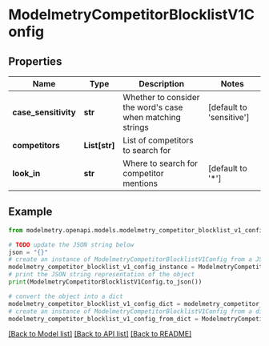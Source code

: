 # ModelmetryCompetitorBlocklistV1Config


## Properties

Name | Type | Description | Notes
------------ | ------------- | ------------- | -------------
**case_sensitivity** | **str** | Whether to consider the word&#39;s case when matching strings | [default to 'sensitive']
**competitors** | **List[str]** | List of competitors to search for | 
**look_in** | **str** | Where to search for competitor mentions | [default to '*']

## Example

```python
from modelmetry.openapi.models.modelmetry_competitor_blocklist_v1_config import ModelmetryCompetitorBlocklistV1Config

# TODO update the JSON string below
json = "{}"
# create an instance of ModelmetryCompetitorBlocklistV1Config from a JSON string
modelmetry_competitor_blocklist_v1_config_instance = ModelmetryCompetitorBlocklistV1Config.from_json(json)
# print the JSON string representation of the object
print(ModelmetryCompetitorBlocklistV1Config.to_json())

# convert the object into a dict
modelmetry_competitor_blocklist_v1_config_dict = modelmetry_competitor_blocklist_v1_config_instance.to_dict()
# create an instance of ModelmetryCompetitorBlocklistV1Config from a dict
modelmetry_competitor_blocklist_v1_config_from_dict = ModelmetryCompetitorBlocklistV1Config.from_dict(modelmetry_competitor_blocklist_v1_config_dict)
```
[[Back to Model list]](../README.md#documentation-for-models) [[Back to API list]](../README.md#documentation-for-api-endpoints) [[Back to README]](../README.md)


